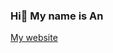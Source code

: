 ### Hi👋 My name is An

[My website](https://thanhan.netlify.app/)

<!--
**thanhan910/thanhan910** is a ✨ _special_ ✨ repository because its `README.md` (this file) appears on your GitHub profile.

Here are some ideas to get you started:

- 🔭 I’m currently working on ...
- 🌱 I’m currently learning ...
- 👯 I’m looking to collaborate on ...
- 🤔 I’m looking for help with ...
- 💬 Ask me about ...
- 📫 How to reach me: ...
- 😄 Pronouns: ...
- ⚡ Fun fact: ...


### Sidenotes

#### An informal guide to intepreting Vietnamese names

- A Vietnamese full name has a family name - middle name - given name order.
- The family name (surname) is the first consecutive words in the full name. It may or may not exclusively be the first word in the full name.
- The given name is the last consecutive words in the full name. It may or may not exclusively be the last word in the full name.
- The middle name may or may not exist in the full name.

For example: 
- My full name is "Nguyen Thanh An", or "Nguyễn Thành An"
- My surname is "Nguyen"
- My middle name is "Thanh"
- My given name is "An". You can call me "An" or "Thanh An".
 
-->
